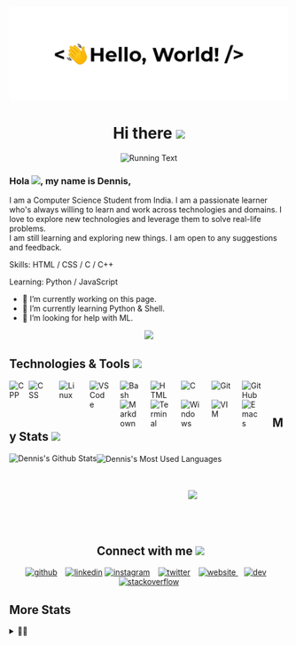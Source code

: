 [![MasterHead](assets/greetings.gif)](git)

<h1 align="center">Hi there </a><img src="https://media.giphy.com/media/KzJkzjggfGN5Py6nkT/giphy.gif" height="45" /></h1>

<p align="center">
  <img src="https://readme-typing-svg.herokuapp.com?font=Roboto&size=30&duration=3000&pause=1000&color=000000&center=true&vCenter=true&width=500&height=100&lines=Welcome+to+My+Github+Page+%F0%9F%A7%91%E2%80%8D%F0%9F%92%BB" alt='Running Text'/>
</p>

### Hola <img src='https://c.tenor.com/SNL9_xhZl9oAAAAj/waving-hand-joypixels.gif' height='20'>, my name is Dennis,

I am a Computer Science Student from India. I am a passionate learner who's always willing to learn and work across technologies and domains. I love to explore new technologies and leverage them to solve real-life problems.<br>
I am still learning and exploring new things. I am open to any suggestions and feedback.

Skills: HTML / CSS / C / C++

Learning: Python / JavaScript

- 🔭 I’m currently working on this page.
- 🌱 I’m currently learning Python & Shell.
- 🤔 I’m looking for help with ML.

<p align="center">
  <img alig src="https://profile-counter.glitch.me/atmozki/count.svg" />
</p>

## Technologies & Tools <img src='https://c.tenor.com/P5DB2iGAecsAAAAj/peach-cat.gif' height='30'>

[<img align="left" alt="CPP" width="35px" src="https://cdn.jsdelivr.net/gh/devicons/devicon/icons/cplusplus/cplusplus-original.svg" style="padding-right:10px:" />][git]
[<img align="left" alt="CSS" width="35px" src="https://cdn.jsdelivr.net/gh/devicons/devicon/icons/css3/css3-original.svg" style="padding-right:20px;" />][git]
[<img align="left" alt="Linux" width="35px" src="https://cdn.jsdelivr.net/gh/devicons/devicon/icons/linux/linux-original.svg" style="padding-right:20px;" />][git]
[<img align="left" alt="VS Code" width="35px" src="https://cdn.jsdelivr.net/gh/devicons/devicon/icons/vscode/vscode-original.svg" style="padding-right:20px;" />][git]
[<img align="left" alt="Bash" width="35px" src="https://cdn.jsdelivr.net/gh/devicons/devicon/icons/bash/bash-plain.svg" style="padding-right:20px;" />][git]
[<img align="left" alt="HTML" width="35px" src="https://cdn.jsdelivr.net/gh/devicons/devicon/icons/html5/html5-original.svg" style="padding-right:20px;" />][git]
[<img align="left" alt="C" width="35px" src="https://cdn.jsdelivr.net/gh/devicons/devicon/icons/c/c-original.svg" style="padding-right:20px;" />][git]
[<img align="left" alt="Git" width="35px" src="https://cdn.jsdelivr.net/gh/devicons/devicon/icons/git/git-original.svg" style="padding-right:20px;" />][git]
[<img align="left" alt="GitHub" width="35px" src="https://cdn.jsdelivr.net/gh/devicons/devicon/icons/github/github-original-wordmark.svg" style="padding-right:20px;" />][git]
[<img align="left" alt="Markdown" width="35px" src="https://cdn.jsdelivr.net/gh/devicons/devicon/icons/markdown/markdown-original.svg" style="padding-right:20px;" />][git]
[<img align="left" alt="Terminal" width="35px" src="https://cdn-icons-png.flaticon.com/512/534/534621.png" style="padding-right:20px;" />][git]
[<img align="left" alt="Windows" width="35px" src="https://cdn.jsdelivr.net/gh/devicons/devicon/icons/windows8/windows8-original.svg" style="padding-right:20px;" />][git]
[<img align="left" alt="VIM" width="35px" src="https://cdn.jsdelivr.net/gh/devicons/devicon/icons/vim/vim-original.svg" style="padding-right:20px;" />][git]
[<img align="left" alt="Emacs" width="35px" src="https://cdn.icon-icons.com/icons2/2107/PNG/512/file_type_emacs_icon_130620.png" style="padding-right:20px;" />][git]

<br/> 
<br/>

## My Stats <img src='https://media.giphy.com/media/DDGQgJLkOlSKe08e74/giphy.gif' height='25'>

<div>
  <img height="170" align="left" href="https://github.com/atmozki" src="https://github-readme-stats.vercel.app/api?username=atmozki&show_icons=true&include_all_commits=true&theme=vue&hide_border=true" alt="Dennis's Github Stats" />
  <img align="center" href="https://github.com/atmozki" src="https://github-readme-stats.vercel.app/api/top-langs/?username=atmozki&layout=compact&theme=vue&hide_border=true" alt="Dennis's Most Used Languages" />
</div>

<br>
<br>
<p align='center'>
<a href="https://github.com/ryo-ma/github-profile-trophy">
  <img width=800 src="https://github-profile-trophy.vercel.app/?username=atmozki&column=8&theme=gruvbox&no-frame=true&margin-w=5"/>
</a>
</p>
<br>
<br>

## Connect with me <img src='https://c.tenor.com/GCbRbnL1MYwAAAAj/contact-phone-number.gif' height='30'>

<p align='center'>
<a href="https://github.com/atmozki"><img src="https://img.icons8.com/color-glass/72/github--v2.gif" height="50" width="50" alt="github" /></a>
&ensp; <!-- Tab Space -->
<a href="https://www.linkedin.com/in/dennisjk/"><img src="https://img.icons8.com/color/72/linkedin-2--v2.gif" height="50" width="50" alt="linkedin" /></a>
<a href="https://www.instagram.com/____iamdj____/"><img src="https://c.tenor.com/aZ3B0RkVwdsAAAAj/anashe.gif" height="70" width="70" alt="instagram" /></a>
&ensp; <!-- Tab Space -->
<a href="https://twitter.com/dennisjojok/"><img src="https://img.icons8.com/color/72/twitter--v2.gif" height="50" width="50" alt="twitter" /></a>
&ensp; <!-- Tab Space -->
<a href='https://atmozki.github.io/portfolio/' ><img src='https://img.icons8.com/dusk/72/internet--v2.gif' height='50' wudth='50' alt='website' /> </a>
&ensp; <!-- Tab Space -->
<a href='https://dev.to/atmozki'><img src='https://img.icons8.com/windows/344/dev.png' height='50' width='50' alt='dev' /></a>
&ensp; <!-- Tab Space -->
<a href='https://stackoverflow.com/users/15904849'><img src='https://cdn-icons-png.flaticon.com/512/2111/2111628.png' height='50' width='50' alt='stackoverflow' /></a>
</p>

## More Stats

<details>
  <summary>😶‍🌫️</summary>

  <br>
  <p align='center'>
    <img href="https://github.com/atmozki" src="https://activity-graph.herokuapp.com/graph?username=atmozki" alt="GitHub Activity Graph" />
    <br>
    <br>
    <img href="https://github.com/atmozki" src="https://github-readme-streak-stats.herokuapp.com/?user=atmozki" alt="GitHub streak stats" />
    <br>
    <br>
    <img href="https://github.com/atmozki" src="https://metrics.lecoq.io/atmozki" alt="GitHub metrics" />
    <br>
    <br>
    <img href="https://github.com/atmozki" src="https://gpvc.arturio.dev/atmozki" alt="Gihub Profile View's" />
</p>

</details>

[git]:https://www.github.com/atmozki
